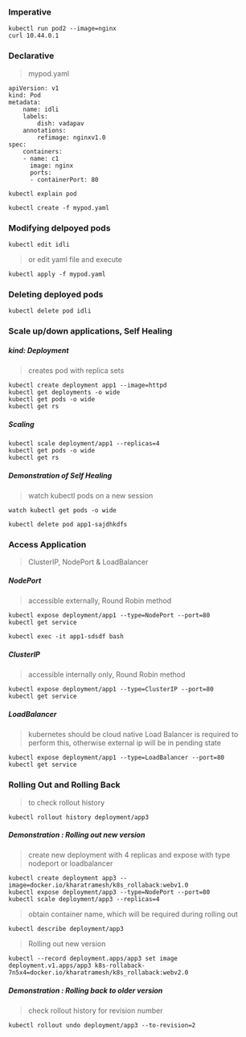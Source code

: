 ### Imperative
```
kubectl run pod2 --image=nginx  
curl 10.44.0.1                                         
```

### Declarative
> mypod.yaml
```
apiVersion: v1
kind: Pod
metadata:
    name: idli
    labels:
        dish: vadapav
    annotations:
        refimage: nginxv1.0
spec:
    containers:
    - name: c1
      image: nginx
      ports:
      - containerPort: 80
```

```
kubectl explain pod
```

```
kubectl create -f mypod.yaml  
```

### Modifying delpoyed pods
```
kubectl edit idli
```
> or
> edit yaml file
> and execute
```
kubectl apply -f mypod.yaml
```

### Deleting deployed pods
```
kubectl delete pod idli
```

### Scale up/down applications, Self Healing

##### kind: Deployment
> creates pod with replica sets
```
kubectl create deployment app1 --image=httpd
kubectl get deployments -o wide
kubectl get pods -o wide
kubectl get rs
```

##### Scaling
```
kubectl scale deployment/app1 --replicas=4
kubectl get pods -o wide
kubectl get rs
```

##### Demonstration of Self Healing
> watch kubectl pods on a new session
```
watch kubectl get pods -o wide
```

```
kubectl delete pod app1-sajdhkdfs
```

### Access Application
> ClusterIP, NodePort & LoadBalancer

##### NodePort
> accessible externally, Round Robin method
```
kubectl expose deployment/app1 --type=NodePort --port=80
kubectl get service
```

```
kubectl exec -it app1-sdsdf bash
```

##### ClusterIP
> accessible internally only, Round Robin method
```
kubectl expose deployment/app1 --type=ClusterIP --port=80
kubectl get service
```

##### LoadBalancer
> kubernetes should be cloud native
> Load Balancer is required to perform this, otherwise external
> ip will be in pending state
```
kubectl expose deployment/app1 --type=LoadBalancer --port=80
kubectl get service
```

### Rolling Out and Rolling Back
> to check rollout history
```
kubectl rollout history deployment/app3
```
##### Demonstration : Rolling out new version
> create new deployment with 4 replicas and expose with type nodeport or loadbalancer
```
kubectl create deployment app3 --image=docker.io/kharatramesh/k8s_rollaback:webv1.0
kubectl expose deployment/app3 --type=NodePort --port=80
kubectl scale deployment/app3 --replicas=4
```

> obtain container name, which will be required during rolling out
```
kubectl describe deployment/app3
```

> Rolling out new version
```
kubectl --record deployment.apps/app3 set image deployment.v1.apps/app3 k8s-rollaback-7n5x4=docker.io/kharatramesh/k8s_rollaback:webv2.0
```

##### Demonstration : Rolling back to older version
> check rollout history for revision number
```
kubectl rollout undo deployment/app3 --to-revision=2
```

